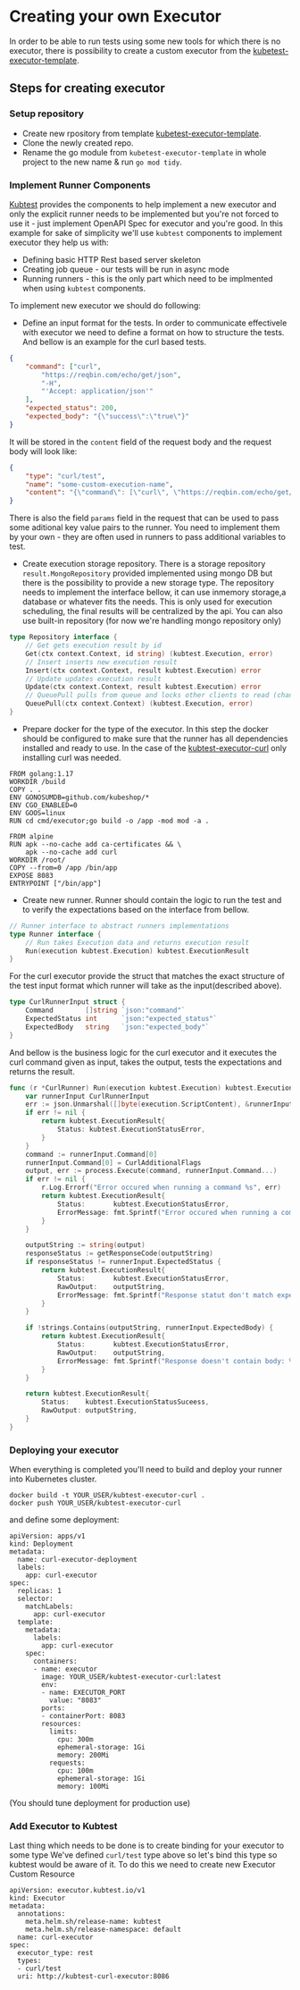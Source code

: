 # Creating your own Executor

In order to be able to run tests using some new tools for which there is no executor, there is possibility to create a custom executor from the [kubetest-executor-template](https://github.com/kubeshop/kubtest-executor-template).

## Steps for creating executor

### Setup repository

- Create new rpository from template [kubetest-executor-template](https://github.com/kubeshop/kubtest-executor-template).
- Clone the newly created repo.
- Rename the go module from `kubetest-executor-template` in whole project to the new name & run `go mod tidy`.

### Implement Runner Components

[Kubtest](https://github.com/kubeshop/kubtest) provides the components to help implement a new executor and only the explicit runner needs to be implemented but you're not forced to use it - just implement OpenAPI Spec for executor 
and you're good.
In this example for sake of simplicity we'll use `kubtest` components to implement executor they help us with:
- Defining basic HTTP Rest based server skeleton
- Creating job queue - our tests will be run in async mode
- Running runners - this is the only part which need to be implmented when using `kubtest` components.


To implement new executor we should do following: 

- Define an input format for the tests.
  In order to communicate effectivele with executor we need to define a format on how to structure the tests. And bellow is an example for the curl based tests.

```json
{
    "command": ["curl",
        "https://reqbin.com/echo/get/json",
        "-H",
        "'Accept: application/json'"
    ],
    "expected_status": 200,
    "expected_body": "{\"success\":\"true\"}"
}
```

It will be stored in the `content` field of the request body and the request body will look like:

```json
{
    "type": "curl/test",
    "name": "some-custom-execution-name",
    "content": "{\"command\": [\"curl\", \"https://reqbin.com/echo/get/json\", \"-H\", \"'Accept: application/json'\"],\"expected_status\":200,\"expected_body\":\"{\\\"success\\\":\\\"true\\\"}\"}"
}
```

There is also the field `params` field in the request that can be used to pass some aditional key value pairs to the runner. You need to implement them by your own - they are often used in runners to pass additional variables to test.

- Create execution storage repository.
  There is a storage repository `result.MongoRepository` provided implemented using mongo DB but there is the possibility to provide a new storage type.
  The repository needs to implement the interface bellow, it can use inmemory storage,a database or whatever fits the needs. This is only used for execution scheduling, the final results will be centralized by the api. You can also use 
  built-in repository (for now we're handling mongo repository only)

```go
type Repository interface {
    // Get gets execution result by id
    Get(ctx context.Context, id string) (kubtest.Execution, error)
    // Insert inserts new execution result
    Insert(ctx context.Context, result kubtest.Execution) error
    // Update updates execution result
    Update(ctx context.Context, result kubtest.Execution) error
    // QueuePull pulls from queue and locks other clients to read (changes state from queued->pending)
    QueuePull(ctx context.Context) (kubtest.Execution, error)
}
```

- Prepare docker for the type of the executor.
  In this step the docker should be configured to make sure that the runner has all dependencies installed and ready to use. 
  In the case of the [kubtest-executor-curl](https://github.com/kubeshop/kubtest-executor-curl) only installing curl was needed.

```docker
FROM golang:1.17
WORKDIR /build
COPY . .
ENV GONOSUMDB=github.com/kubeshop/* 
ENV CGO_ENABLED=0 
ENV GOOS=linux
RUN cd cmd/executor;go build -o /app -mod mod -a .

FROM alpine
RUN apk --no-cache add ca-certificates && \
    apk --no-cache add curl
WORKDIR /root/
COPY --from=0 /app /bin/app
EXPOSE 8083
ENTRYPOINT ["/bin/app"]
```

- Create new runner.
  Runner should contain the logic to run the test and to verify the expectations based on the interface from bellow.

```go
// Runner interface to abstract runners implementations
type Runner interface {
    // Run takes Execution data and returns execution result
    Run(execution kubtest.Execution) kubtest.ExecutionResult
}
```

  For the curl executor provide the struct that matches the exact structure of the test input format which runner will take as the input(described above).

```go
type CurlRunnerInput struct {
    Command        []string `json:"command"`
    ExpectedStatus int      `json:"expected_status"`
    ExpectedBody   string   `json:"expected_body"`
}
```

  And bellow is the business logic for the curl executor and it executes the curl command given as input, takes the output, tests the expectations and returns the result.

```go
func (r *CurlRunner) Run(execution kubtest.Execution) kubtest.ExecutionResult {
    var runnerInput CurlRunnerInput
    err := json.Unmarshal([]byte(execution.ScriptContent), &runnerInput)
    if err != nil {
        return kubtest.ExecutionResult{
            Status: kubtest.ExecutionStatusError,
        }
    }
    command := runnerInput.Command[0]
    runnerInput.Command[0] = CurlAdditionalFlags
    output, err := process.Execute(command, runnerInput.Command...)
    if err != nil {
        r.Log.Errorf("Error occured when running a command %s", err)
        return kubtest.ExecutionResult{
            Status:       kubtest.ExecutionStatusError,
            ErrorMessage: fmt.Sprintf("Error occured when running a command %s", err),
        }
    }

    outputString := string(output)
    responseStatus := getResponseCode(outputString)
    if responseStatus != runnerInput.ExpectedStatus {
        return kubtest.ExecutionResult{
            Status:       kubtest.ExecutionStatusError,
            RawOutput:    outputString,
            ErrorMessage: fmt.Sprintf("Response statut don't match expected %d got %d", runnerInput.ExpectedStatus, responseStatus),
        }
    }

    if !strings.Contains(outputString, runnerInput.ExpectedBody) {
        return kubtest.ExecutionResult{
            Status:       kubtest.ExecutionStatusError,
            RawOutput:    outputString,
            ErrorMessage: fmt.Sprintf("Response doesn't contain body: %s", runnerInput.ExpectedBody),
        }
    }

    return kubtest.ExecutionResult{
        Status:    kubtest.ExecutionStatusSuceess,
        RawOutput: outputString,
    }
}
```

### Deploying your executor

When everything is completed you'll need to build and deploy your runner into Kubernetes cluster. 

```
docker build -t YOUR_USER/kubtest-executor-curl . 
docker push YOUR_USER/kubtest-executor-curl
```

and define some deployment: 
```
apiVersion: apps/v1
kind: Deployment
metadata:
  name: curl-executor-deployment
  labels:
    app: curl-executor
spec:
  replicas: 1
  selector:
    matchLabels:
      app: curl-executor
  template:
    metadata:
      labels:
        app: curl-executor
    spec:
      containers:
      - name: executor
        image: YOUR_USER/kubtest-executor-curl:latest
        env:
        - name: EXECUTOR_PORT
          value: "8083"
        ports:
        - containerPort: 8083
        resources:
          limits:
            cpu: 300m
            ephemeral-storage: 1Gi
            memory: 200Mi
          requests:
            cpu: 100m
            ephemeral-storage: 1Gi
            memory: 100Mi
```

(You should tune deployment for production use)

### Add Executor to Kubtest

Last thing which needs to be done is to create binding for your executor to some type 
We've defined `curl/test` type above so let's bind this type so kubtest would be aware of it. 
To do this we need to create new Executor Custom Resource

```
apiVersion: executor.kubtest.io/v1
kind: Executor
metadata:
  annotations:
    meta.helm.sh/release-name: kubtest
    meta.helm.sh/release-namespace: default
  name: curl-executor
spec:
  executor_type: rest
  types:
  - curl/test
  uri: http://kubtest-curl-executor:8086
```

